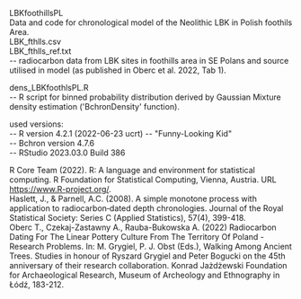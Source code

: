 LBKfoothillsPL  
Data and code for chronological model of the Neolithic LBK in Polish foothils Area.  
LBK_fthlls.csv  
LBK_fthlls_ref.txt  
-- radiocarbon data from LBK sites in foothills area in SE Polans and source utilised in model (as published in Oberc et al. 2022, Tab 1).
  
dens_LBKfoothlsPL.R  
-- R script for binned probability distribution derived by Gaussian Mixture density estimation ('BchronDensity' function).

used versions:  
-- R version 4.2.1 (2022-06-23 ucrt) -- "Funny-Looking Kid"  
-- Bchron version 4.7.6  
-- RStudio 2023.03.0 Build 386

R Core Team (2022). R: A language and environment for statistical computing. R Foundation for Statistical Computing, Vienna, Austria. URL https://www.R-project.org/.  
Haslett, J., & Parnell, A.C. (2008). A simple monotone process with application to radiocarbon‐dated depth chronologies. Journal of the Royal Statistical Society: Series C (Applied Statistics), 57(4), 399-418.  
Oberc T., Czekaj-Zastawny A., Rauba-Bukowska A. (2022) Radiocarbon Dating For The Linear Pottery Culture From The Territory Of Poland - Research Problems. In: M. Grygiel, P. J. Obst (Eds.), Walking Among Ancient Trees. Studies in honour of Ryszard Grygiel and Peter Bogucki on the 45th anniversary of their research collaboration. Konrad Jażdżewski Foundation for Archaeological Research, Museum of Archeology and Ethnography in Łódź, 183-212.
